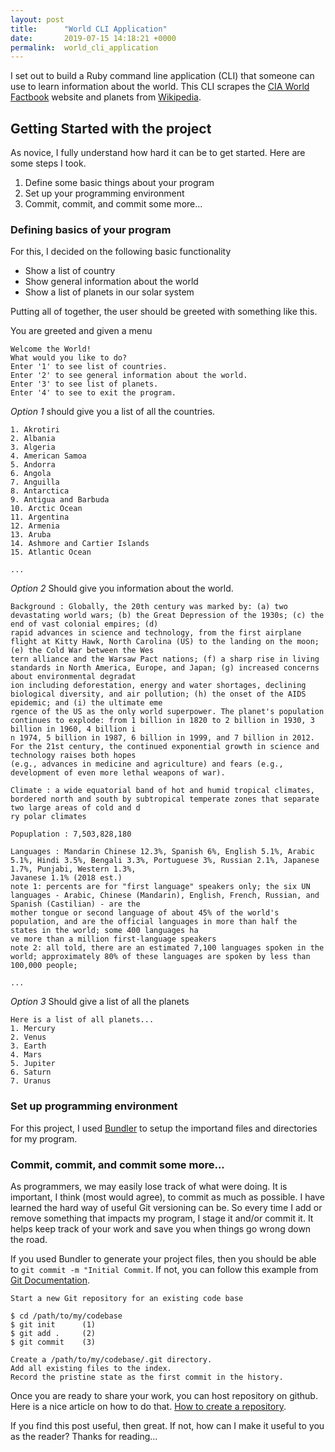 ```yaml
---
layout: post
title:      "World CLI Application"
date:       2019-07-15 14:18:21 +0000
permalink:  world_cli_application
---
```


I set out to build a Ruby command line application (CLI) that someone can use to learn information about the world. This CLI scrapes the [CIA World Factbook](https://www.cia.gov/library/publications/the-world-factbook/index.html)  website and planets from [Wikipedia](https://en.wikipedia.org/wiki/Solar_System).

## Getting Started with the project
As novice, I fully understand how hard it can be to get started. Here are some steps I took.

1. Define some basic things about your program
2. Set up your programming environment
3. Commit, commit, and commit some more...

### Defining basics of your program
For this, I decided on the following basic functionality
* Show a list of country
* Show general information about the world
* Show a list of planets in our solar system

Putting all of together, the user should be greeted with something like this.

You are greeted and given a menu
```
Welcome the World!
What would you like to do?
Enter '1' to see list of countries.
Enter '2' to see general information about the world.
Enter '3' to see list of planets.
Enter '4' to see to exit the program.
```
*Option 1* should give you a list of all the countries.
```
1. Akrotiri
2. Albania
3. Algeria
4. American Samoa
5. Andorra
6. Angola
7. Anguilla
8. Antarctica
9. Antigua and Barbuda
10. Arctic Ocean
11. Argentina
12. Armenia
13. Aruba
14. Ashmore and Cartier Islands
15. Atlantic Ocean

...
```
*Option 2* Should give you information about the world.
```
Background : Globally, the 20th century was marked by: (a) two devastating world wars; (b) the Great Depression of the 1930s; (c) the end of vast colonial empires; (d)
rapid advances in science and technology, from the first airplane flight at Kitty Hawk, North Carolina (US) to the landing on the moon; (e) the Cold War between the Wes
tern alliance and the Warsaw Pact nations; (f) a sharp rise in living standards in North America, Europe, and Japan; (g) increased concerns about environmental degradat
ion including deforestation, energy and water shortages, declining biological diversity, and air pollution; (h) the onset of the AIDS epidemic; and (i) the ultimate eme
rgence of the US as the only world superpower. The planet's population continues to explode: from 1 billion in 1820 to 2 billion in 1930, 3 billion in 1960, 4 billion i
n 1974, 5 billion in 1987, 6 billion in 1999, and 7 billion in 2012. For the 21st century, the continued exponential growth in science and technology raises both hopes
(e.g., advances in medicine and agriculture) and fears (e.g., development of even more lethal weapons of war).

Climate : a wide equatorial band of hot and humid tropical climates, bordered north and south by subtropical temperate zones that separate two large areas of cold and d
ry polar climates

Popuplation : 7,503,828,180

Languages : Mandarin Chinese 12.3%, Spanish 6%, English 5.1%, Arabic 5.1%, Hindi 3.5%, Bengali 3.3%, Portuguese 3%, Russian 2.1%, Japanese 1.7%, Punjabi, Western 1.3%,
Javanese 1.1% (2018 est.)
note 1: percents are for "first language" speakers only; the six UN languages - Arabic, Chinese (Mandarin), English, French, Russian, and Spanish (Castilian) - are the
mother tongue or second language of about 45% of the world's population, and are the official languages in more than half the states in the world; some 400 languages ha
ve more than a million first-language speakers
note 2: all told, there are an estimated 7,100 languages spoken in the world; approximately 80% of these languages are spoken by less than 100,000 people;

...
```

*Option 3* Should give a list of all the planets
```
Here is a list of all planets...
1. Mercury
2. Venus
3. Earth
4. Mars
5. Jupiter
6. Saturn
7. Uranus

```


### Set up programming environment

For this project, I used [Bundler](https://bundler.io/v2.0/guides/creating_gem.html) to setup the importand files and directories for my program.

### Commit, commit, and commit some more...

As programmers, we may easily lose track of what were doing. It is important, I think (most would agree), to commit as much as possible. I have learned the hard way of useful Git versioning can be. So every time I add or remove something that impacts my program, I stage it and/or commit it. It helps keep track of your work and save you when things go wrong down the road.

If you used Bundler to generate your project files, then you should be able to `git commit -m "Initial Commit`. If not, you can follow this example from [Git Documentation](https://git-scm.com/docs/git-init#_examples).

```
Start a new Git repository for an existing code base

$ cd /path/to/my/codebase
$ git init      (1)
$ git add .     (2)
$ git commit    (3)

Create a /path/to/my/codebase/.git directory.
Add all existing files to the index.
Record the pristine state as the first commit in the history.

```

Once you are ready to share your work, you can host repository on github. Here is a nice article on how to do that. [How to create a repository](https://help.github.com/en/articles/create-a-repo).

If you find this post useful, then great. If not, how can I make it useful to you as the reader?
Thanks for reading...


